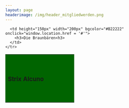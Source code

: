 ```yaml
---
layout: page
headerimage: /img/header_mitgliedwerden.png
---
```


<table>
    <tr>
      <td height="150px" width="200px" bgcolor="#006400" onclick="window.location.href = '/pages/kontakt/'">                
        <h3>Strix Alcuno</h3>
      </td>
      
      <td height="150px" width="200px" bgcolor="#B22222" onclick="window.location.href = '#'">   
        <h3>Die Braunbären<h3>
      </td>  
    </tr>
</table>        